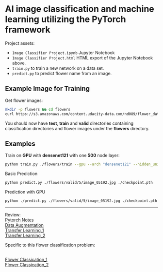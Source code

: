 # AI image classification and machine learning utilizing the PyTorch framework

Project assets:

- `Image Classifier Project.ipynb` Jupyter Notebook
- `Image Classifier Project.html` HTML export of the Jupyter Notebook above.
- `train.py` to train a new network on a data set.
- `predict.py` to predict flower name from an image.

## Example Image for Training


Get flower images:
```bash
mkdir -p flowers && cd flowers
curl https://s3.amazonaws.com/content.udacity-data.com/nd089/flower_data.tar.gz | tar xz
```

You should now have **test**, **train** and **valid** directories containing classification directories and flower images under the **flowers** directory.

## Examples



Train on **GPU** with **densenet121** with one **500** node layer:
```bash
python train.py ./flowers/train --gpu --arch "densenet121" --hidden_units 500
```


Basic Prediction
```bash
python predict.py ./flowers/valid/5/image_05192.jpg ./checkpoint.pth
```

Prediction with GPU
```bash
python ./predict.py ./flowers/valid/5/image_05192.jpg ./checkpoint.pth --gpu
```


[flower_data.tar.gz]:https://s3.amazonaws.com/content.udacity-data.com/nd089/flower_data.tar.gz

---------------------------------------

Review:
<br>
<a href = 'https://ikhlestov.github.io/pages/machine-learning/pytorch-notes/' >Pytorch Notes</a>
<br>
<a href = ' https://arxiv.org/pdf/1609.08764.pdf' > Data Augmentation </a>
<br>
<a href = 'https://machinelearningmastery.com/transfer-learning-for-deep-learning/'> Transfer Learning_1 </a>
<br>
<a href = 'http://cs231n.github.io/transfer-learning/'>Transfer Learning_2 </a>

Specific to this flower classification problem:

<br>
<a href= 'https://arxiv.org/ftp/arxiv/papers/1708/1708.03763.pdf' >Flower Classication_1 </a>
<br>
<a href = 'https://www.robots.ox.ac.uk/~vgg/research/flowers_demo/docs/Chai11.pdf' > Flower Classication_2</a>
